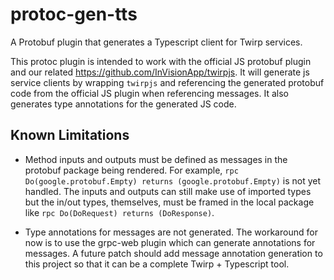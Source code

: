 # protoc-gen-tts

A Protobuf plugin that generates a Typescript client for Twirp services.

This protoc plugin is intended to work with the official JS protobuf plugin and
our related <https://github.com/InVisionApp/twirpjs>. It will generate js
service clients by wrapping `twirpjs` and referencing the generated protobuf
code from the official JS plugin when referencing messages. It also generates
type annotations for the generated JS code.

## Known Limitations

- Method inputs and outputs must be defined as messages in the protobuf package
  being rendered. For example,
  `rpc Do(google.protobuf.Empty) returns (google.protobuf.Empty)` is not yet
  handled. The inputs and outputs can still make use of imported types but the
  in/out types, themselves, must be framed in the local package like
  `rpc Do(DoRequest) returns (DoResponse)`.

- Type annotations for messages are not generated. The workaround for now is to
  use the grpc-web plugin which can generate annotations for messages. A future
  patch should add message annotation generation to this project so that it can
  be a complete Twirp + Typescript tool.
